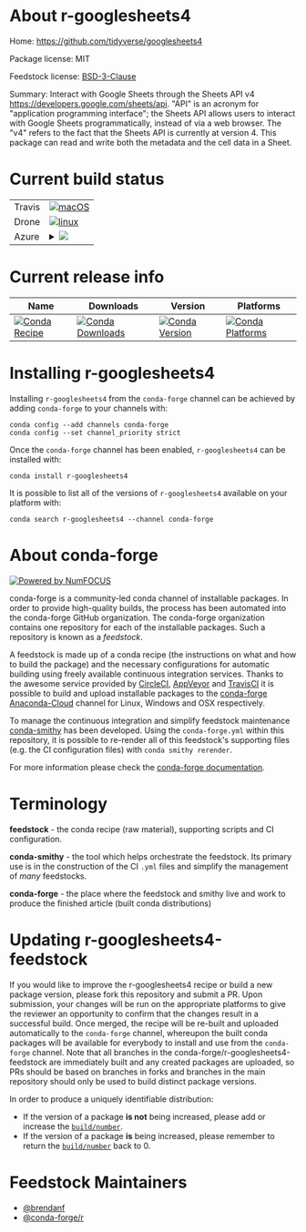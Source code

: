 About r-googlesheets4
=====================

Home: https://github.com/tidyverse/googlesheets4

Package license: MIT

Feedstock license: [BSD-3-Clause](https://github.com/conda-forge/r-googlesheets4-feedstock/blob/master/LICENSE.txt)

Summary: Interact with Google Sheets through the Sheets API v4 <https://developers.google.com/sheets/api>. "API" is an acronym for "application programming interface"; the Sheets API allows users to interact with Google Sheets programmatically, instead of via a web browser. The "v4" refers to the fact that the Sheets API is currently at version 4. This package can read and write both the metadata and the cell data in a Sheet.

Current build status
====================


<table><tr>
    <td>Travis</td>
    <td>
      <a href="https://travis-ci.com/conda-forge/r-googlesheets4-feedstock">
        <img alt="macOS" src="https://img.shields.io/travis/com/conda-forge/r-googlesheets4-feedstock/master.svg?label=macOS">
      </a>
    </td>
  </tr><tr>
    <td>Drone</td>
    <td>
      <a href="https://cloud.drone.io/conda-forge/r-googlesheets4-feedstock">
        <img alt="linux" src="https://img.shields.io/drone/build/conda-forge/r-googlesheets4-feedstock/master.svg?label=Linux">
      </a>
    </td>
  </tr>
    
  <tr>
    <td>Azure</td>
    <td>
      <details>
        <summary>
          <a href="https://dev.azure.com/conda-forge/feedstock-builds/_build/latest?definitionId=10020&branchName=master">
            <img src="https://dev.azure.com/conda-forge/feedstock-builds/_apis/build/status/r-googlesheets4-feedstock?branchName=master">
          </a>
        </summary>
        <table>
          <thead><tr><th>Variant</th><th>Status</th></tr></thead>
          <tbody><tr>
              <td>linux_64_r_base4.0</td>
              <td>
                <a href="https://dev.azure.com/conda-forge/feedstock-builds/_build/latest?definitionId=10020&branchName=master">
                  <img src="https://dev.azure.com/conda-forge/feedstock-builds/_apis/build/status/r-googlesheets4-feedstock?branchName=master&jobName=linux&configuration=linux_64_r_base4.0" alt="variant">
                </a>
              </td>
            </tr><tr>
              <td>linux_64_r_base4.1</td>
              <td>
                <a href="https://dev.azure.com/conda-forge/feedstock-builds/_build/latest?definitionId=10020&branchName=master">
                  <img src="https://dev.azure.com/conda-forge/feedstock-builds/_apis/build/status/r-googlesheets4-feedstock?branchName=master&jobName=linux&configuration=linux_64_r_base4.1" alt="variant">
                </a>
              </td>
            </tr><tr>
              <td>linux_aarch64_r_base4.0</td>
              <td>
                <a href="https://dev.azure.com/conda-forge/feedstock-builds/_build/latest?definitionId=10020&branchName=master">
                  <img src="https://dev.azure.com/conda-forge/feedstock-builds/_apis/build/status/r-googlesheets4-feedstock?branchName=master&jobName=linux&configuration=linux_aarch64_r_base4.0" alt="variant">
                </a>
              </td>
            </tr><tr>
              <td>linux_aarch64_r_base4.1</td>
              <td>
                <a href="https://dev.azure.com/conda-forge/feedstock-builds/_build/latest?definitionId=10020&branchName=master">
                  <img src="https://dev.azure.com/conda-forge/feedstock-builds/_apis/build/status/r-googlesheets4-feedstock?branchName=master&jobName=linux&configuration=linux_aarch64_r_base4.1" alt="variant">
                </a>
              </td>
            </tr><tr>
              <td>linux_ppc64le_r_base4.0</td>
              <td>
                <a href="https://dev.azure.com/conda-forge/feedstock-builds/_build/latest?definitionId=10020&branchName=master">
                  <img src="https://dev.azure.com/conda-forge/feedstock-builds/_apis/build/status/r-googlesheets4-feedstock?branchName=master&jobName=linux&configuration=linux_ppc64le_r_base4.0" alt="variant">
                </a>
              </td>
            </tr><tr>
              <td>linux_ppc64le_r_base4.1</td>
              <td>
                <a href="https://dev.azure.com/conda-forge/feedstock-builds/_build/latest?definitionId=10020&branchName=master">
                  <img src="https://dev.azure.com/conda-forge/feedstock-builds/_apis/build/status/r-googlesheets4-feedstock?branchName=master&jobName=linux&configuration=linux_ppc64le_r_base4.1" alt="variant">
                </a>
              </td>
            </tr><tr>
              <td>osx_64_r_base4.0</td>
              <td>
                <a href="https://dev.azure.com/conda-forge/feedstock-builds/_build/latest?definitionId=10020&branchName=master">
                  <img src="https://dev.azure.com/conda-forge/feedstock-builds/_apis/build/status/r-googlesheets4-feedstock?branchName=master&jobName=osx&configuration=osx_64_r_base4.0" alt="variant">
                </a>
              </td>
            </tr><tr>
              <td>osx_64_r_base4.1</td>
              <td>
                <a href="https://dev.azure.com/conda-forge/feedstock-builds/_build/latest?definitionId=10020&branchName=master">
                  <img src="https://dev.azure.com/conda-forge/feedstock-builds/_apis/build/status/r-googlesheets4-feedstock?branchName=master&jobName=osx&configuration=osx_64_r_base4.1" alt="variant">
                </a>
              </td>
            </tr><tr>
              <td>win_64_r_base4.0</td>
              <td>
                <a href="https://dev.azure.com/conda-forge/feedstock-builds/_build/latest?definitionId=10020&branchName=master">
                  <img src="https://dev.azure.com/conda-forge/feedstock-builds/_apis/build/status/r-googlesheets4-feedstock?branchName=master&jobName=win&configuration=win_64_r_base4.0" alt="variant">
                </a>
              </td>
            </tr><tr>
              <td>win_64_r_base4.1</td>
              <td>
                <a href="https://dev.azure.com/conda-forge/feedstock-builds/_build/latest?definitionId=10020&branchName=master">
                  <img src="https://dev.azure.com/conda-forge/feedstock-builds/_apis/build/status/r-googlesheets4-feedstock?branchName=master&jobName=win&configuration=win_64_r_base4.1" alt="variant">
                </a>
              </td>
            </tr>
          </tbody>
        </table>
      </details>
    </td>
  </tr>
</table>

Current release info
====================

| Name | Downloads | Version | Platforms |
| --- | --- | --- | --- |
| [![Conda Recipe](https://img.shields.io/badge/recipe-r--googlesheets4-green.svg)](https://anaconda.org/conda-forge/r-googlesheets4) | [![Conda Downloads](https://img.shields.io/conda/dn/conda-forge/r-googlesheets4.svg)](https://anaconda.org/conda-forge/r-googlesheets4) | [![Conda Version](https://img.shields.io/conda/vn/conda-forge/r-googlesheets4.svg)](https://anaconda.org/conda-forge/r-googlesheets4) | [![Conda Platforms](https://img.shields.io/conda/pn/conda-forge/r-googlesheets4.svg)](https://anaconda.org/conda-forge/r-googlesheets4) |

Installing r-googlesheets4
==========================

Installing `r-googlesheets4` from the `conda-forge` channel can be achieved by adding `conda-forge` to your channels with:

```
conda config --add channels conda-forge
conda config --set channel_priority strict
```

Once the `conda-forge` channel has been enabled, `r-googlesheets4` can be installed with:

```
conda install r-googlesheets4
```

It is possible to list all of the versions of `r-googlesheets4` available on your platform with:

```
conda search r-googlesheets4 --channel conda-forge
```


About conda-forge
=================

[![Powered by NumFOCUS](https://img.shields.io/badge/powered%20by-NumFOCUS-orange.svg?style=flat&colorA=E1523D&colorB=007D8A)](http://numfocus.org)

conda-forge is a community-led conda channel of installable packages.
In order to provide high-quality builds, the process has been automated into the
conda-forge GitHub organization. The conda-forge organization contains one repository
for each of the installable packages. Such a repository is known as a *feedstock*.

A feedstock is made up of a conda recipe (the instructions on what and how to build
the package) and the necessary configurations for automatic building using freely
available continuous integration services. Thanks to the awesome service provided by
[CircleCI](https://circleci.com/), [AppVeyor](https://www.appveyor.com/)
and [TravisCI](https://travis-ci.com/) it is possible to build and upload installable
packages to the [conda-forge](https://anaconda.org/conda-forge)
[Anaconda-Cloud](https://anaconda.org/) channel for Linux, Windows and OSX respectively.

To manage the continuous integration and simplify feedstock maintenance
[conda-smithy](https://github.com/conda-forge/conda-smithy) has been developed.
Using the ``conda-forge.yml`` within this repository, it is possible to re-render all of
this feedstock's supporting files (e.g. the CI configuration files) with ``conda smithy rerender``.

For more information please check the [conda-forge documentation](https://conda-forge.org/docs/).

Terminology
===========

**feedstock** - the conda recipe (raw material), supporting scripts and CI configuration.

**conda-smithy** - the tool which helps orchestrate the feedstock.
                   Its primary use is in the construction of the CI ``.yml`` files
                   and simplify the management of *many* feedstocks.

**conda-forge** - the place where the feedstock and smithy live and work to
                  produce the finished article (built conda distributions)


Updating r-googlesheets4-feedstock
==================================

If you would like to improve the r-googlesheets4 recipe or build a new
package version, please fork this repository and submit a PR. Upon submission,
your changes will be run on the appropriate platforms to give the reviewer an
opportunity to confirm that the changes result in a successful build. Once
merged, the recipe will be re-built and uploaded automatically to the
`conda-forge` channel, whereupon the built conda packages will be available for
everybody to install and use from the `conda-forge` channel.
Note that all branches in the conda-forge/r-googlesheets4-feedstock are
immediately built and any created packages are uploaded, so PRs should be based
on branches in forks and branches in the main repository should only be used to
build distinct package versions.

In order to produce a uniquely identifiable distribution:
 * If the version of a package **is not** being increased, please add or increase
   the [``build/number``](https://docs.conda.io/projects/conda-build/en/latest/resources/define-metadata.html#build-number-and-string).
 * If the version of a package **is** being increased, please remember to return
   the [``build/number``](https://docs.conda.io/projects/conda-build/en/latest/resources/define-metadata.html#build-number-and-string)
   back to 0.

Feedstock Maintainers
=====================

* [@brendanf](https://github.com/brendanf/)
* [@conda-forge/r](https://github.com/conda-forge/r/)

